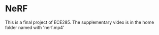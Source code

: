 # NeRF

This is a final project of ECE285.
The supplementary video is in the home folder named with 'nerf.mp4'
